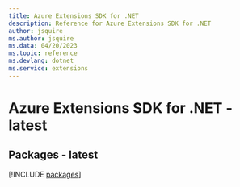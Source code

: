 ```yaml
---
title: Azure Extensions SDK for .NET
description: Reference for Azure Extensions SDK for .NET
author: jsquire
ms.author: jsquire
ms.data: 04/20/2023
ms.topic: reference
ms.devlang: dotnet
ms.service: extensions
---
```

# Azure Extensions SDK for .NET - latest
## Packages - latest
[!INCLUDE [packages](extensions-index.md)]